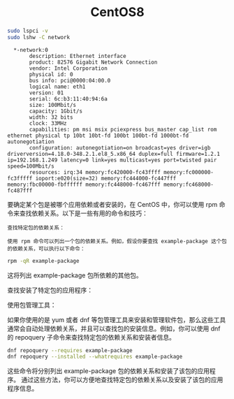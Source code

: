 # <center> CentOS8 </center>


```sh
sudo lspci -v
sudo lshw -C network

```

```
  *-network:0
       description: Ethernet interface
       product: 82576 Gigabit Network Connection
       vendor: Intel Corporation
       physical id: 0
       bus info: pci@0000:04:00.0
       logical name: eth1
       version: 01
       serial: 6c:b3:11:40:94:6a
       size: 100Mbit/s
       capacity: 1Gbit/s
       width: 32 bits
       clock: 33MHz
       capabilities: pm msi msix pciexpress bus_master cap_list rom ethernet physical tp 10bt 10bt-fd 100bt 100bt-fd 1000bt-fd autonegotiation
       configuration: autonegotiation=on broadcast=yes driver=igb driverversion=4.18.0-348.2.1.el8_5.x86_64 duplex=full firmware=1.2.1 ip=192.168.1.249 latency=0 link=yes multicast=yes port=twisted pair speed=100Mbit/s
       resources: irq:34 memory:fc420000-fc43ffff memory:fc000000-fc3fffff ioport:e020(size=32) memory:fc444000-fc447fff memory:fbc00000-fbffffff memory:fc448000-fc467fff memory:fc468000-fc487fff
```

要确定某个包是被哪个应用依赖或者安装的，在 CentOS 中，你可以使用 rpm 命令来查找依赖关系。以下是一些有用的命令和技巧：

    查找特定包的依赖关系：

    使用 rpm 命令可以列出一个包的依赖关系。例如，假设你要查找 example-package 这个包的依赖关系，可以执行以下命令：

```sh
rpm -qR example-package
```

这将列出 example-package 包所依赖的其他包。

查找安装了特定包的应用程序：

使用包管理工具：

如果你使用的是 yum 或者 dnf 等包管理工具来安装和管理软件包，那么这些工具通常会自动处理依赖关系，并且可以查找包的安装信息。例如，你可以使用 dnf 的 repoquery 子命令来查找特定包的依赖关系和安装者信息。

```sh
dnf repoquery --requires example-package
dnf repoquery --installed --whatrequires example-package
```

这些命令将分别列出 example-package 包的依赖关系和安装了该包的应用程序。
通过这些方法，你可以方便地查找特定包的依赖关系以及安装了该包的应用程序信息。
